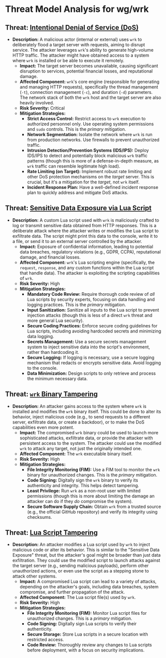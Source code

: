 # Threat Model Analysis for wg/wrk

## Threat: [Intentional Denial of Service (DoS)](./threats/intentional_denial_of_service__dos_.md)

*   **Description:** A malicious actor (internal or external) uses `wrk` to deliberately flood a target server with requests, aiming to disrupt service. The attacker leverages `wrk`'s ability to generate high-volume HTTP traffic. The attacker might have obtained access to a system where `wrk` is installed or be able to execute it remotely.
    *   **Impact:** The target server becomes unavailable, causing significant disruption to services, potential financial losses, and reputational damage.
    *   **Affected Component:** `wrk`'s core engine (responsible for generating and managing HTTP requests), specifically the thread management (`-t`), connection management (`-c`), and duration (`-d`) parameters. The network stack of both the `wrk` host and the target server are also heavily involved.
    *   **Risk Severity:** Critical
    *   **Mitigation Strategies:**
        *   **Strict Access Control:** Restrict access to `wrk` execution to authorized personnel only. Use operating system permissions and `sudo` controls.  This is the *primary* mitigation.
        *   **Network Segmentation:** Isolate the network where `wrk` is run from production networks.  Use firewalls to prevent unauthorized traffic.
        *   **Intrusion Detection/Prevention Systems (IDS/IPS):** Deploy IDS/IPS to detect and potentially block malicious `wrk` traffic patterns (though this is more of a defense-in-depth measure, as `wrk` traffic can resemble legitimate high load).
        *   **Rate Limiting (on Target):** Implement robust rate limiting and other DoS protection mechanisms on the *target* server. This is crucial, but it's a mitigation for the *target*, not `wrk` itself.
        *   **Incident Response Plan:** Have a well-defined incident response plan to quickly address and mitigate DoS attacks.

## Threat: [Sensitive Data Exposure via Lua Script](./threats/sensitive_data_exposure_via_lua_script.md)

*   **Description:** A custom Lua script used with `wrk` is maliciously crafted to log or transmit sensitive data obtained from HTTP responses.  This is a deliberate attack where the attacker writes or modifies the Lua script to exfiltrate data.  The script might print this data to the console, write it to a file, or send it to an external server controlled by the attacker.
    *   **Impact:** Exposure of confidential information, leading to potential data breaches, regulatory violations (e.g., GDPR, CCPA), reputational damage, and financial losses.
    *   **Affected Component:** `wrk`'s Lua scripting engine (specifically, the `request`, `response`, and any custom functions within the Lua script that handle data). The attacker is exploiting the scripting capabilities of `wrk`.
    *   **Risk Severity:** High
    *   **Mitigation Strategies:**
        *   **Mandatory Code Review:** Require thorough code review of *all* Lua scripts by security experts, focusing on data handling and logging practices. This is the *primary* mitigation.
        *   **Input Sanitization:** Sanitize all inputs to the Lua script to prevent injection attacks (though this is less of a direct `wrk` threat and more general Lua security).
        *   **Secure Coding Practices:** Enforce secure coding guidelines for Lua scripts, including avoiding hardcoded secrets and minimizing data logging.
        *   **Secrets Management:** Use a secure secrets management system to inject sensitive data into the script's environment, rather than hardcoding it.
        *   **Secure Logging:** If logging is necessary, use a secure logging mechanism that redacts or encrypts sensitive data. Avoid logging to the console.
        *   **Data Minimization:** Design scripts to only retrieve and process the minimum necessary data.

## Threat: [`wrk` Binary Tampering](./threats/_wrk__binary_tampering.md)

*   **Description:** An attacker gains access to the system where `wrk` is installed and modifies the `wrk` binary itself. This could be done to alter its behavior, inject malicious code (e.g., to send requests to a different server, exfiltrate data, or create a backdoor), or to make the DoS capabilities even more potent.
    *   **Impact:** The compromised `wrk` binary could be used to launch more sophisticated attacks, exfiltrate data, or provide the attacker with persistent access to the system.  The attacker could use the modified `wrk` to attack any target, not just the originally intended one.
    *   **Affected Component:** The `wrk` executable binary itself.
    *   **Risk Severity:** High
    *   **Mitigation Strategies:**
        *   **File Integrity Monitoring (FIM):** Use a FIM tool to monitor the `wrk` binary for unauthorized changes. This is the *primary* mitigation.
        *   **Code Signing:** Digitally sign the `wrk` binary to verify its authenticity and integrity.  This helps detect tampering.
        *   **Least Privilege:** Run `wrk` as a non-root user with limited permissions (though this is more about limiting the damage an attacker can do if they *do* compromise the system).
        *   **Secure Software Supply Chain:** Obtain `wrk` from a trusted source (e.g., the official GitHub repository) and verify its integrity using checksums.

## Threat: [Lua Script Tampering](./threats/lua_script_tampering.md)

*   **Description:** An attacker modifies a Lua script used by `wrk` to inject malicious code or alter its behavior.  This is similar to the "Sensitive Data Exposure" threat, but the attacker's goal might be broader than just data exfiltration. They could use the modified script to launch attacks against the target server (e.g., sending malicious payloads), perform other unauthorized actions, or even use the script as a stepping stone to attack other systems.
    *   **Impact:** A compromised Lua script can lead to a variety of attacks, depending on the attacker's goals, including data breaches, system compromise, and further propagation of the attack.
    *   **Affected Component:** The Lua script file(s) used by `wrk`.
    *   **Risk Severity:** High
    *   **Mitigation Strategies:**
        *   **File Integrity Monitoring (FIM):** Monitor Lua script files for unauthorized changes. This is a *primary* mitigation.
        *   **Code Signing:** Digitally sign Lua scripts to verify their authenticity.
        *   **Secure Storage:** Store Lua scripts in a secure location with restricted access.
        *   **Code Review:** Thoroughly review any changes to Lua scripts before deployment, with a focus on security implications.


